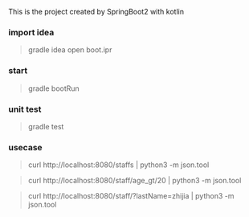 This is the project created by SpringBoot2 with kotlin 

### import idea

> gradle idea
> open boot.ipr


### start

> gradle bootRun

### unit test

> gradle test

### usecase


> curl http://localhost:8080/staffs | python3 -m json.tool

> curl http://localhost:8080/staff/age\_gt/20 | python3 -m json.tool

> curl http://localhost:8080/staff/?lastName=zhijia | python3 -m json.tool

